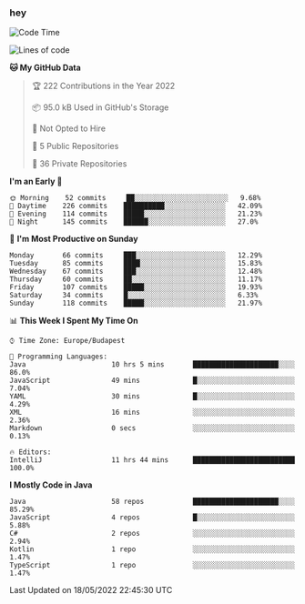### hey

<!--START_SECTION:waka-->
![Code Time](http://img.shields.io/badge/Code%20Time-762%20hrs%202%20mins-blue)

![Lines of code](https://img.shields.io/badge/From%20Hello%20World%20I%27ve%20Written-495%20Thousand%20lines%20of%20code-blue)

**🐱 My GitHub Data** 

> 🏆 222 Contributions in the Year 2022
 > 
> 📦 95.0 kB Used in GitHub's Storage 
 > 
> 🚫 Not Opted to Hire
 > 
> 📜 5 Public Repositories 
 > 
> 🔑 36 Private Repositories  
 > 
**I'm an Early 🐤** 

```text
🌞 Morning    52 commits     ██░░░░░░░░░░░░░░░░░░░░░░░   9.68% 
🌆 Daytime    226 commits    ██████████░░░░░░░░░░░░░░░   42.09% 
🌃 Evening    114 commits    █████░░░░░░░░░░░░░░░░░░░░   21.23% 
🌙 Night      145 commits    ██████░░░░░░░░░░░░░░░░░░░   27.0%

```
📅 **I'm Most Productive on Sunday** 

```text
Monday       66 commits     ███░░░░░░░░░░░░░░░░░░░░░░   12.29% 
Tuesday      85 commits     ████░░░░░░░░░░░░░░░░░░░░░   15.83% 
Wednesday    67 commits     ███░░░░░░░░░░░░░░░░░░░░░░   12.48% 
Thursday     60 commits     ██░░░░░░░░░░░░░░░░░░░░░░░   11.17% 
Friday       107 commits    █████░░░░░░░░░░░░░░░░░░░░   19.93% 
Saturday     34 commits     █░░░░░░░░░░░░░░░░░░░░░░░░   6.33% 
Sunday       118 commits    █████░░░░░░░░░░░░░░░░░░░░   21.97%

```


📊 **This Week I Spent My Time On** 

```text
⌚︎ Time Zone: Europe/Budapest

💬 Programming Languages: 
Java                     10 hrs 5 mins       █████████████████████░░░░   86.0% 
JavaScript               49 mins             █░░░░░░░░░░░░░░░░░░░░░░░░   7.04% 
YAML                     30 mins             █░░░░░░░░░░░░░░░░░░░░░░░░   4.29% 
XML                      16 mins             ░░░░░░░░░░░░░░░░░░░░░░░░░   2.36% 
Markdown                 0 secs              ░░░░░░░░░░░░░░░░░░░░░░░░░   0.13%

🔥 Editors: 
IntelliJ                 11 hrs 44 mins      █████████████████████████   100.0%

```

**I Mostly Code in Java** 

```text
Java                     58 repos            █████████████████████░░░░   85.29% 
JavaScript               4 repos             █░░░░░░░░░░░░░░░░░░░░░░░░   5.88% 
C#                       2 repos             ░░░░░░░░░░░░░░░░░░░░░░░░░   2.94% 
Kotlin                   1 repo              ░░░░░░░░░░░░░░░░░░░░░░░░░   1.47% 
TypeScript               1 repo              ░░░░░░░░░░░░░░░░░░░░░░░░░   1.47%

```



 Last Updated on 18/05/2022 22:45:30 UTC
<!--END_SECTION:waka-->
